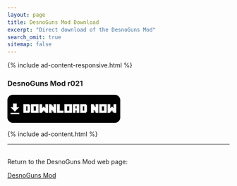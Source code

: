 ```yaml
---
layout: page
title: DesnoGuns Mod Download
excerpt: "Direct download of the DesnoGuns Mod"
search_omit: true
sitemap: false
---
```


{% include ad-content-responsive.html %}

### DesnoGuns Mod r021

<a href="https://github.com/Desno365/DesnoGuns-Mod/releases/download/r021/DesnoGuns_Mod_r021_Desno365.modpkg">
	<img alt="Download mod now"
		src="/images/download-now.png" />
</a>

{% include ad-content.html %}

---

<br>Return to the DesnoGuns Mod web page:

<div markdown="0"><a href="{{ site.url }}/minecraft/desnoguns-mod/#downloads" class="btn">DesnoGuns Mod</a></div>


